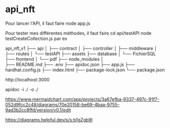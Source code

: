 # api_nft

Pour lancer l'API, il faut faire
node app.js

Pour tester mes différentes méthodes, il faut faire
cd api/testAPI
node testCreateCollection.js par ex

api_nft_v1
├── api
│   ├── contract
│   ├── controller
│   ├── middleware
│   ├── routes
│   └── testAPI
├── assets
├── database
│   └── FichierSQL
├── frontend
│   └── pdf
├── node_modules
│   
├── README.md
├── .env
├── apidoc.json
├── app.js
├── hardhat.config.js
├── index.html
├── package-lock.json
└── package.json



http://localhost:3000

apidoc -i ./ -o ./


https://www.mermaidchart.com/app/projects/3a67efba-9337-497c-91f7-052d9fcc2c48/diagrams/70e20158-be69-4baa-9755-9ad3b2cc8ffd/version/v0.1/edit

https://diagrams.helpful.dev/s/s:b1gZgb9l

